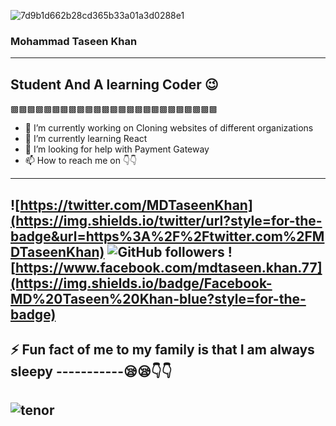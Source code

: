 
![7d9b1d662b28cd365b33a01a3d0288e1](https://user-images.githubusercontent.com/85288261/140610495-9caa0a0f-01c2-4842-9a00-b7f2d3a5965d.gif)



 ### **Mohammad Taseen Khan**
----------------------------------------------------------------------------------------------------------------------
Student And A learning Coder 😉
----------------------------------------------------------------------------------------------------------------------
▩▩▩▩▩▩▩▩▩▩▩▩▩▩▩▩▩▩▩▩▩▩▩▩▩

- 🔭 I’m currently working on  Cloning websites of different organizations
- 🌱 I’m currently learning React
- 🤔 I’m looking for help with  Payment Gateway 
- 📫 How to reach me on 👇👇
---------------------------------------------------------
![https://twitter.com/MDTaseenKhan](https://img.shields.io/twitter/url?style=for-the-badge&url=https%3A%2F%2Ftwitter.com%2FMDTaseenKhan) ![GitHub followers](https://img.shields.io/github/followers/MohammadTaseenKhan?style=for-the-badge) ![https://www.facebook.com/mdtaseen.khan.77](https://img.shields.io/badge/Facebook-MD%20Taseen%20Khan-blue?style=for-the-badge)
---------------------------------------------------------

⚡ Fun fact of me to my family is that I am always sleepy
-----------😪😪👇👇
----------------------------------------------------------------------------------------------------------
![tenor](https://user-images.githubusercontent.com/85288261/140610659-e8136760-73af-402b-b3a0-cd039736a613.gif)
----------------------------------------------------------------------------------------------------------

